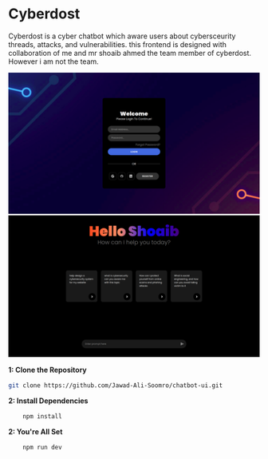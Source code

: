 # Cyberdost

Cyberdost is a cyber chatbot which aware users about cybersceurity threads, attacks, and vulnerabilities.
this frontend is designed with collaboration of me and mr shoaib ahmed the team member of cyberdost.
However i am not the team.

![login page](./public/login.png)
![main page](./public/main%20screen.png)

**1: Clone the Repository**

```bash
git clone https://github.com/Jawad-Ali-Soomro/chatbot-ui.git

```

**2: Install Dependencies**

```bash
    npm install
```

**2: You're All Set**

```bash
    npm run dev
```
